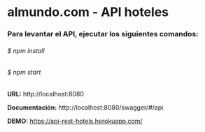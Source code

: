 # almundo.com - API hoteles

### Para levantar el API, ejecutar los siguientes comandos:

###### $ npm install
###### $ npm start

**URL:** http://localhost:8080

**Documentación:** http://localhost:8080/swagger/#/api

**DEMO:** https://api-rest-hotels.herokuapp.com/
